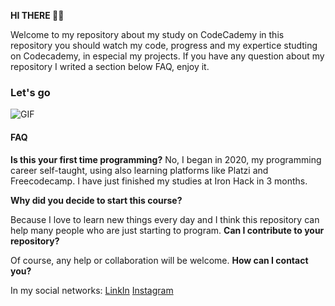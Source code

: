 **HI THERE 👋🏼**

Welcome to my repository about my study on CodeCademy in this repository you should watch my code, progress and my expertice studting on Codecademy, in especial my projects.
If you have any question about my repository I writed a section below FAQ, enjoy it.

### Let's go

![GIF](https://media.giphy.com/media/MGdfeiKtEiEPS/giphy.gif?cid=ecf05e47vk564l9j4gwm9z0kkdtaoik0jnimv15sczvr7jwk&rid=giphy.gif&ct=g)


#### FAQ

**Is this your first time programming?**
No, I began in 2020, my programming career self-taught, using also learning platforms like Platzi and Freecodecamp. I have just finished my studies at Iron Hack    in 3 months.

**Why did you decide to start this course?**

Because I love to learn new things every day and I think this repository can help many people who are just starting to program.
**Can I contribute to your repository?**

Of course, any help or collaboration will be welcome.
**How can I contact you?**

In my social networks: 
[LinkIn](https://www.linkedin.com/in/lorgio-roda-roca/ "LinkIn") [Instagram](https://www.instagram.com/lorgiobenjamin/?hl=en "Instagram")
